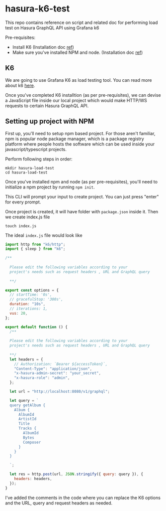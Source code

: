 # hasura-k6-test

This repo contains reference on script and related doc for performing load test on Hasura GraphQL API using Grafana k6

Pre-requisites:

- Install K6 (Installation doc [ref](https://grafana.com/docs/k6/latest/set-up/install-k6/))
- Make sure you've installed NPM and node. (Installation doc [ref](https://nodejs.org/en/download/package-manager))

## K6

We are going to use Grafana K6 as load testing tool. You can read more about k6 [here](https://k6.io/).

Once you've completed K6 installtion (as per pre-requisites), we can devise a JavaScript file inside our local project which would make HTTP/WS requests to certain Hasura GraphQL API.

## Setting up project with NPM

First up, you'll need to setup npm based project. For those aren't familiar, npm is popular node package manager, which is a package registry platform where people hosts the software which can be used inside your javascript/typescript projects.

Perform following steps in order:

```
mkdir hasura-load-test
cd hasura-load-test
```

Once you've installed npm and node (as per pre-requisites), you'll need to initialize a npm project by running `npm init`.

This CLI will prompt your input to create project. You can just press "enter" for every prompt.

Once project is created, it will have folder with `package.json` inside it. Then we create index.js file

```
touch index.js
```

The ideal `index.js` file would look like

```js
import http from "k6/http";
import { sleep } from "k6";

/** 
  
  Please edit the following variables according to your
  project's needs such as request headers , URL and GraphQL query 
  
  **/

export const options = {
  // startTime: '0s',
  // gracefulStop: '300s',
  duration: "10s",
  // iterations: 1,
  vus: 20,
};

export default function () {
  /** 
  
  Please edit the following variables according to your
  project's needs such as request headers , URL and GraphQL query 
  
  **/
  let headers = {
    // Authorization: `Bearer ${accessToken}`,
    "Content-Type": "application/json",
    "x-hasura-admin-secret": "your_secret",
    "x-hasura-role": "admin",
  };

  let url = "http://localhost:8080/v1/graphql";

  let query = `
  query getAlbum {
    Album {
      AlbumId
      ArtistId
      Title
      Tracks {
        AlbumId
        Bytes
        Composer
      }
    }
  }

  `;

  let res = http.post(url, JSON.stringify({ query: query }), {
    headers: headers,
  });
}
```

I've added the comments in the code where you can replace the K6 options and the URL, query and request headers as needed.
